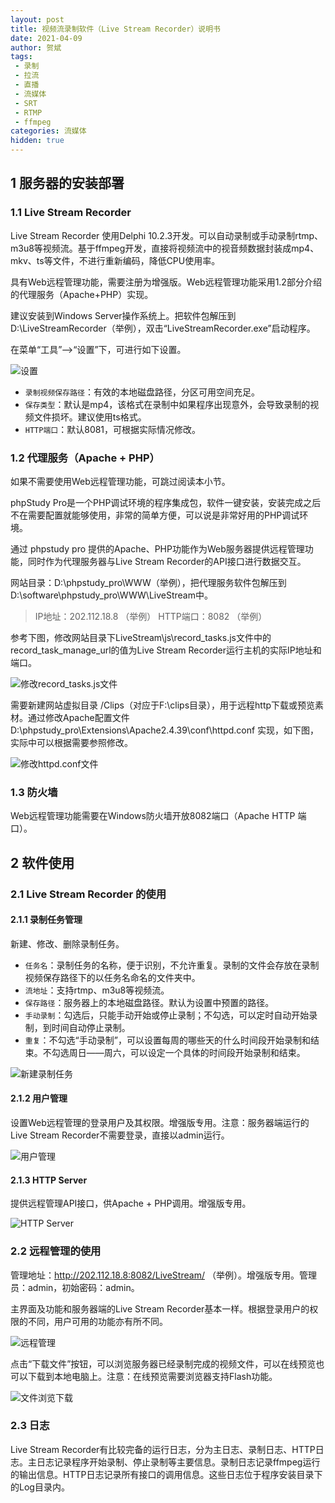 ```yaml
---
layout: post
title: 视频流录制软件（Live Stream Recorder）说明书
date: 2021-04-09
author: 贺斌
tags:
 - 录制
 - 拉流
 - 直播
 - 流媒体
 - SRT
 - RTMP
 - ffmpeg
categories: 流媒体
hidden: true
---
```



## 1	服务器的安装部署

### 1.1	Live Stream Recorder

Live Stream Recorder 使用Delphi 10.2.3开发。可以自动录制或手动录制rtmp、m3u8等视频流。基于ffmpeg开发，直接将视频流中的视音频数据封装成mp4、mkv、ts等文件，不进行重新编码，降低CPU使用率。

具有Web远程管理功能，需要注册为增强版。Web远程管理功能采用1.2部分介绍的代理服务（Apache+PHP）实现。

建议安装到Windows Server操作系统上。把软件包解压到D:\LiveStreamRecorder（举例），双击“LiveStreamRecorder.exe”启动程序。

在菜单“工具”-->“设置”下，可进行如下设置。

![设置](/images/live-stream-recorder/option.png)

- `录制视频保存路径`：有效的本地磁盘路径，分区可用空间充足。
- `保存类型`：默认是mp4，该格式在录制中如果程序出现意外，会导致录制的视频文件损坏。建议使用ts格式。
- `HTTP端口`：默认8081，可根据实际情况修改。 

### 1.2	代理服务（Apache + PHP）

如果不需要使用Web远程管理功能，可跳过阅读本小节。

phpStudy Pro是一个PHP调试环境的程序集成包，软件一键安装，安装完成之后不在需要配置就能够使用，非常的简单方便，可以说是非常好用的PHP调试环境。

通过 phpstudy pro 提供的Apache、PHP功能作为Web服务器提供远程管理功能，同时作为代理服务器与Live Stream Recorder的API接口进行数据交互。

网站目录：D:\phpstudy_pro\WWW（举例），把代理服务软件包解压到D:\software\phpstudy_pro\WWW\LiveStream中。

>IP地址：202.112.18.8  （举例）
>HTTP端口：8082        （举例）

参考下图，修改网站目录下LiveStream\js\record_tasks.js文件中的record_task_manage_url的值为Live Stream Recorder运行主机的实际IP地址和端口。

![修改record_tasks.js文件](/images/live-stream-recorder/record_tasks.js.png)
 
需要新建网站虚拟目录 /Clips（对应于F:\clips目录），用于远程http下载或预览素材。通过修改Apache配置文件D:\phpstudy_pro\Extensions\Apache2.4.39\conf\httpd.conf 实现，如下图，实际中可以根据需要参照修改。

![修改httpd.conf文件](/images/live-stream-recorder/httpd.conf.png)
 

### 1.3	防火墙

Web远程管理功能需要在Windows防火墙开放8082端口（Apache HTTP 端口）。


## 2	 软件使用

### 2.1	Live Stream Recorder 的使用

#### 2.1.1	 录制任务管理

新建、修改、删除录制任务。

- `任务名`：录制任务的名称，便于识别，不允许重复。录制的文件会存放在录制视频保存路径下的以任务名命名的文件夹中。
- `流地址`：支持rtmp、m3u8等视频流。
- `保存路径`：服务器上的本地磁盘路径。默认为设置中预置的路径。
- `手动录制`：勾选后，只能手动开始或停止录制；不勾选，可以定时自动开始录制，到时间自动停止录制。
- `重复`：不勾选“手动录制”，可以设置每周的哪些天的什么时间段开始录制和结束。不勾选周日——周六，可以设定一个具体的时间段开始录制和结束。

![新建录制任务](/images/live-stream-recorder/add_task.png)
 
#### 2.1.2	用户管理

设置Web远程管理的登录用户及其权限。增强版专用。注意：服务器端运行的Live Stream Recorder不需要登录，直接以admin运行。

![用户管理](/images/live-stream-recorder/user-manage.png)
 
#### 2.1.3	HTTP Server

提供远程管理API接口，供Apache + PHP调用。增强版专用。

![HTTP Server](/images/live-stream-recorder/http-server.png)
 
### 2.2	远程管理的使用

管理地址：http://202.112.18.8:8082/LiveStream/ （举例）。增强版专用。管理员：admin，初始密码：admin。

主界面及功能和服务器端的Live Stream Recorder基本一样。根据登录用户的权限的不同，用户可用的功能亦有所不同。

![远程管理](/images/live-stream-recorder/main-web.png)
  
点击“下载文件”按钮，可以浏览服务器已经录制完成的视频文件，可以在线预览也可以下载到本地电脑上。注意：在线预览需要浏览器支持Flash功能。

![文件浏览下载](/images/live-stream-recorder/file-download.png)
 
### 2.3	日志
Live Stream Recorder有比较完备的运行日志，分为主日志、录制日志、HTTP日志。主日志记录程序开始录制、停止录制等主要信息。录制日志记录ffmpeg运行的输出信息。HTTP日志记录所有接口的调用信息。这些日志位于程序安装目录下的Log目录内。

